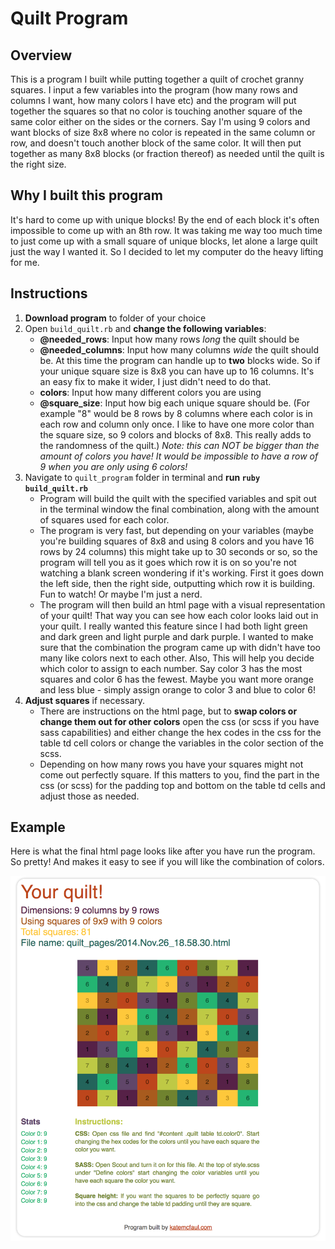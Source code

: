 # Quilt Program

## Overview

This is a program I built while putting together a quilt of crochet granny squares. I input a few variables into the program (how many rows and columns I want, how many colors I have etc) and the program will put together the squares so that no color is touching another square of the same color either on the sides or the corners. Say I'm using 9 colors and want blocks of size 8x8 where no color is repeated in the same column or row, and doesn't touch another block of the same color. It will then put together as many 8x8 blocks (or fraction thereof) as needed until the quilt is the right size. 

## Why I built this program

It's hard to come up with unique blocks! By the end of each block it's often impossible to come up with an 8th row. It was taking me way too much time to just come up with a small square of unique blocks, let alone a large quilt just the way I wanted it. So I decided to let my computer do the heavy lifting for me. 

## Instructions

1. **Download program** to folder of your choice
2. Open `build_quilt.rb` and **change the following variables**:
    * **@needed_rows**: Input how many rows _long_ the quilt should be
    * **@needed_columns**: Input how many columns _wide_ the quilt should be. At this time the program can handle up to **two** blocks wide. So if your unique square size is 8x8 you can have up to 16 columns. It's an easy fix to make it wider, I just didn't need to do that.
    * **colors**: Input how many different colors you are using
    * **@square_size**: Input how big each unique square should be. (For example "8" would be 8 rows by 8 columns where each color is in each row and column only once. I like to have one more color than the square size, so 9 colors and blocks of 8x8. This really adds to the randomness of the quilt.) _Note: this can NOT be bigger than the amount of colors you have! It would be impossible to have a row of 9 when you are only using 6 colors!_
3. Navigate to `quilt_program` folder in terminal and **run `ruby build_quilt.rb`**
    * Program will build the quilt with the specified variables and spit out in the terminal window the final combination, along with the amount of squares used for each color.
    * The program is very fast, but depending on your variables (maybe you're building squares of 8x8 and using 8 colors and you have 16 rows by 24 columns) this might take up to 30 seconds or so, so the program will tell you as it goes which row it is on so you're not watching a blank screen wondering if it's working. First it goes down the left side, then the right side, outputting which row it is building. Fun to watch! Or maybe I'm just a nerd. 
    * The program will then build an html page with a visual representation of your quilt! That way you can see how each color looks laid out in your quilt. I really wanted this feature since I had both light green and dark green and light purple and dark purple. I wanted to make sure that the combination the program came up with didn't have too many like colors next to each other. Also,  This will help you decide which color to assign to each number. Say color 3 has the most squares and color 6 has the fewest. Maybe you want more orange and less blue - simply assign orange to color 3 and blue to color 6!
4. **Adjust squares** if necessary. 
    * There are instructions on the html page, but to **swap colors or change them out for other colors** open the css (or scss if you have sass capabilities) and either change the hex codes in the css for the table td cell colors or change the variables in the color section of the scss.
    * Depending on how many rows you have your squares might not come out perfectly square. If this matters to you, find the part in the css (or scss) for the padding top and bottom on the table td cells and adjust those as needed.

## Example

Here is what the final html page looks like after you have run the program. So pretty! And makes it easy to see if you will like the combination of colors. 

![Quilt Output](img/quilt.png)
